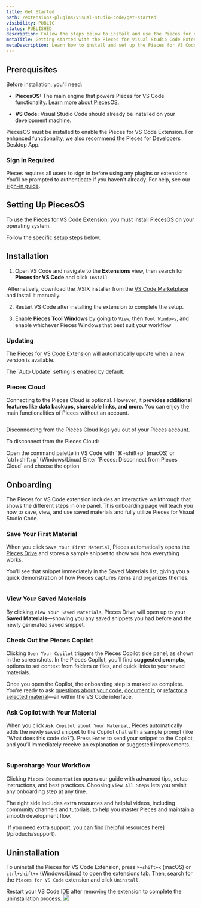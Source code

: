 ```yaml
---
title: Get Started
path: /extensions-plugins/visual-studio-code/get-started
visibility: PUBLIC
status: PUBLISHED
description: Follow the steps below to install and use the Pieces for VS Code Extension.
metaTitle: Getting started with the Pieces for Visual Studio Code Extension
metaDescription: Learn how to install and set up the Pieces for VS Code Extension to manage snippets and leverage AI-powered assistance in your coding workflow.
---
```


<pieces-pro-cta />

## Prerequisites

Before installation, you'll need:

* **PiecesOS:** The main engine that powers Pieces for VS Code functionality. [Learn more about PiecesOS.](/products/core-dependencies/pieces-os)

* **VS Code:** Visual Studio Code should already be installed on your development machine.

<Callout type="alert">
  PiecesOS must be installed to enable the Pieces for VS Code Extension. For enhanced functionality, we also recommend the Pieces for Developers Desktop App.
</Callout>

### Sign in Required

Pieces requires all users to sign in before using any plugins or extensions. You'll be prompted to authenticate if you haven't already. For help, see our [sign-in guide](/products/meet-pieces/sign-into-pieces).

## Setting Up PiecesOS

To use the <a target="_blank" href="https://marketplace.visualstudio.com/items?itemName=MeshIntelligentTechnologiesInc.pieces-vscode">Pieces for VS Code Extension</a>, you must install <a target="_blank" href="/products/core-dependencies/pieces-os">PiecesOS</a> on your operating system.

Follow the specific setup steps below:

<get-started-install />

## Installation

1. Open VS Code and navigate to the **Extensions** view, then search for **Pieces for VS Code** and click `Install`

<Image src="https://storage.googleapis.com/hashnode_product_documentation_assets/cdn_migrate_repair_2/visual_studio_code/vsc_marketplace.png" alt="" align="center" fullwidth="true" />

<Callout type="info">
  Alternatively, download the .VSIX installer from the <a target="_blank" href="https://marketplace.visualstudio.com/items?itemName=MeshIntelligentTechnologiesInc.pieces-vscode">VS Code Marketplace</a> and install it manually.
</Callout>

2. Restart VS Code after installing the extension to complete the setup.

3. Enable **Pieces Tool Windows** by going to `View`, then `Tool Windows`, and enable whichever Pieces Windows that best suit your workflow

### Updating

The <a target="_blank" href="https://marketplace.visualstudio.com/items?itemName=MeshIntelligentTechnologiesInc.pieces-vscode">Pieces for VS Code Extension</a> will automatically update when a new version is available.

<Callout type="tip">
  The `Auto Update` setting is enabled by default.
</Callout>

### Pieces Cloud

Connecting to the Pieces Cloud is optional. However, it **provides additional features** like **data backups, shareable links, and more.** You can enjoy the main functionalities of Pieces without an account.

<Image src="https://storage.googleapis.com/hashnode_product_documentation_assets/vs_code_extension_assets/updated_vs_screenshots/main/connect_to_cloud.png" alt="" align="center" fullwidth="true" />

Disconnecting from the Pieces Cloud logs you out of your Pieces account.

To disconnect from the Pieces Cloud:

<Steps>
  <Step title="Open the Command Palette">
    Open the command palette in VS Code with `⌘+shift+p` (macOS) or `ctrl+shift+p` (Windows/Linux)
  </Step>

  <Step title="Disconnect from the Cloud">
    Enter `Pieces: Disconnect from Pieces Cloud` and choose the option
  </Step>
</Steps>

<Image src="https://storage.googleapis.com/hashnode_product_documentation_assets/vs_code_extension_assets/get_started/disconnect_from_pieces_cloud.gif" alt="" align="center" fullwidth="true" />

## Onboarding

The Pieces for VS Code extension includes an interactive walkthrough that shows the different steps in one panel. This onboarding page will teach you how to save, view, and use saved materials and fully utilize Pieces for Visual Studio Code.

### Save Your First Material

When you click `Save Your First Material`, Pieces automatically opens the [Pieces Drive](/products/extensions-plugins/visual-studio-code/drive) and stores a sample snippet to show you how everything works.

You’ll see that snippet immediately in the Saved Materials list, giving you a quick demonstration of how Pieces captures items and organizes themes.

<Image src="https://storage.googleapis.com/hashnode_product_documentation_assets/vs_code_extension_assets/get_started/opening_example_snippet.png" alt="" align="center" fullwidth="true" />

### View Your Saved Materials

By clicking `View Your Saved Materials`, Pieces Drive will open up to your **Saved Materials**—showing you any saved snippets you had before and the newly generated saved snippet.

### Check Out the Pieces Copilot

Clicking `Open Your Copilot` triggers the Pieces Copilot side panel, as shown in the screenshots. In the Pieces Copilot, you’ll find **suggested prompts**, options to set context from folders or files, and quick links to your saved materials.

Once you open the Copilot, the onboarding step is marked as complete. You're ready to ask [questions about your code](/products/extensions-plugins/visual-studio-code/copilot/chat), [document it](/products/extensions-plugins/visual-studio-code/copilot/documenting-code), or [refactor a selected material](/products/extensions-plugins/visual-studio-code/copilot/refactoring)—all within the VS Code interface.

### Ask Copilot with Your Material

When you click `Ask Copilot about Your Material`, Pieces automatically adds the newly saved snippet to the Copilot chat with a sample prompt (like “What does this code do?”). Press `Enter` to send your snippet to the Copilot, and you’ll immediately receive an explanation or suggested improvements.

<Image src="https://storage.googleapis.com/hashnode_product_documentation_assets/vs_code_extension_assets/get_started/ask_about_material.png" alt="" align="center" fullwidth="true" />

### Supercharge Your Workflow

Clicking `Pieces Documentation` opens our guide with advanced tips, setup instructions, and best practices. Choosing `View All Steps` lets you revisit any onboarding step at any time.

The right side includes extra resources and helpful videos, including community channels and tutorials, to help you master Pieces and maintain a smooth development flow.

<Image src="https://storage.googleapis.com/hashnode_product_documentation_assets/vs_code_extension_assets/get_started/supercharge_workflow.png" alt="" align="center" fullwidth="true" />

<Callout type="info">
  If you need extra support, you can find [helpful resources here](/products/support).
</Callout>

## Uninstallation

To uninstall the Pieces for VS Code Extension, press `⌘+shift+x` (macOS) or `ctrl+shift+x` (Windows/Linux) to open the extensions tab. Then, search for the `Pieces for VS Code` extension and click `Uninstall`.

<Callout type="alert">
  Restart your VS Code IDE after removing the extension to complete the uninstallation process.
</Callout>

<Image src="https://storage.googleapis.com/hashnode_product_documentation_assets/cdn_migrate_repair_2/visual_studio_code/vsc_marketplace_uninstall.png" />